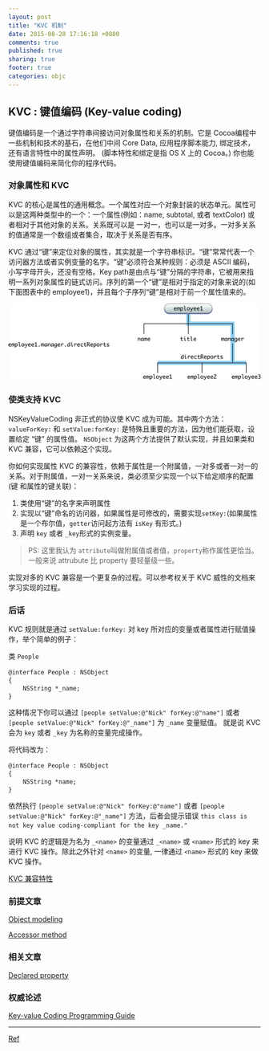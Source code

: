 ```yaml
---
layout: post
title: "KVC 机制"
date: 2015-08-28 17:16:18 +0800
comments: true
published: true
sharing: true
footer: true
categories: objc
---
```


## KVC : 键值编码 (Key-value coding)

键值编码是一个通过字符串间接访问对象属性和关系的机制。它是 Cocoa编程中一些机制和技术的基石，在他们中间 Core Data, 应用程序脚本能力, 绑定技术，还有语言特性中的属性声明。 (脚本特性和绑定是指 OS X 上的 Cocoa。) 你也能使用键值编码来简化你的程序代码。

### 对象属性和 KVC

KVC 的核心是属性的通用概念。一个属性对应一个对象封装的状态单元。属性可以是这两种类型中的一个：一个属性(例如：name, subtotal, 或者 textColor) 或者相对于其他对象的关系。关系既可以是 一对一，也可以是一对多。一对多关系的值通常是一个数组或者集合，取决于关系是否有序。

KVC 通过“键”来定位对象的属性，其实就是一个字符串标识。“键”常常代表一个访问器方法或者实例变量的名字。“键”必须符合某种规则：必须是 ASCII 编码，小写字母开头，还没有空格。Key path是由点与“键”分隔的字符串，它被用来指明一系列对象属性的链式访问。序列的第一个“键”是相对于指定的对象来说的(如下面图表中的 employee1)，并且每个子序列“键”是相对于前一个属性值来的。

![sample](/images/refered/key_value_coding.jpg)

### 使类支持 KVC

NSKeyValueCoding 非正式的协议使 KVC 成为可能。其中两个方法： `valueForKey:` 和 `setValue:forKey:` 是特殊且重要的方法，因为他们能获取，设置给定 “键” 的属性值。 `NSObject` 为这两个方法提供了默认实现，并且如果类和 KVC 兼容，它可以依赖这个实现。

你如何实现属性 KVC 的兼容性，依赖于属性是一个附属值，一对多或者一对一的关系。对于附属值，一对一关系来说，类必须至少实现一个以下给定顺序的配置(键 和属性的键关联)：

1.  类使用“键”的名字来声明属性
2.  实现以“键”命名的访问器，如果属性是可修改的，需要实现`setKey:`(如果属性是一个布尔值，`getter`访问起方法有 `isKey` 有形式。)
3.  声明 `key` 或者 `_key`形式的实例变量。

> PS: 这里我认为 `attribute`叫做附属值或者值，`property`称作属性更恰当。一般来说 attrubute 比 property 要轻量级一些。

实现对多的 KVC 兼容是一个更复杂的过程。可以参考权关于 KVC 威性的文档来学习实现的过程。

### 后话

KVC 规则就是通过 `setValue:forKey:` 对 key 所对应的变量或者属性进行赋值操作，举个简单的例子：

类 `People`

```
@interface People : NSObject
{
	NSString *_name;
}

```

这种情况下你可以通过 `[people setValue:@"Nick" forKey:@"name"]` 或者 `[people setValue:@"Nick" forKey:@"_name"]` 为 `_name` 变量赋值。 就是说 KVC 会为 `key` 或者 `_key` 为名称的变量完成操作。  

将代码改为：

```
@interface People : NSObject
{
	NSString *name;
}

```

依然执行 `[people setValue:@"Nick" forKey:@"name"]` 或者 `[people setValue:@"Nick" forKey:@"_name"]` 方法，后者会提示错误 `this class is not key value coding-compliant for the key _name."` 

说明 KVC 的逻辑是为名为 `_<name>` 的变量通过 `_<name>` 或 `<name>` 形式的 key 来进行 KVC 操作。除此之外针对 `<name>` 的变量, 一律通过 `<name>` 形式的 key 来做 KVC 操作。

[KVC 兼容特性](/blog/zi-ding-yi-lei-ru-he-ti-gong-kvc-jian-rong-te-xing/)

### 前提文章

[Object modeling](https://developer.apple.com/library/ios/documentation/General/Conceptual/DevPedia-CocoaCore/ObjectModeling.html#//apple_ref/doc/uid/TP40008195-CH41-SW1)

[Accessor method](https://developer.apple.com/library/ios/documentation/General/Conceptual/DevPedia-CocoaCore/AccessorMethod.html#//apple_ref/doc/uid/TP40008195-CH2-SW1)

### 相关文章

[Declared property](https://developer.apple.com/library/ios/documentation/General/Conceptual/DevPedia-CocoaCore/DeclaredProperty.html#//apple_ref/doc/uid/TP40008195-CH13-SW1)

### 权威论述
[Key-value Coding Programming Guide](https://developer.apple.com/library/ios/documentation/Cocoa/Conceptual/KeyValueCoding/Articles/KeyValueCoding.html#//apple_ref/doc/uid/10000107i)

---
[Ref](https://developer.apple.com/library/ios/documentation/General/Conceptual/DevPedia-CocoaCore/KeyValueCoding.html#//apple_ref/doc/uid/TP40008195-CH25-SW1)